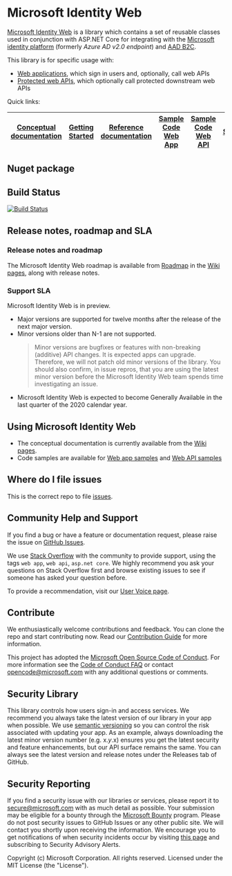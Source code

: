# Microsoft Identity Web

[Microsoft Identity Web](https://www.nuget.org/packages/Microsoft.Identity.Web) is a library which contains a set of reusable classes used in conjunction with ASP.NET Core for integrating with the [Microsoft identity platform](https://docs.microsoft.com/en-us/azure/active-directory/develop/) (formerly *Azure AD v2.0 endpoint*) and [AAD B2C](https://docs.microsoft.com/en-us/azure/active-directory-b2c/).

This library is for specific usage with:

- [Web applications](https://github.com/AzureAD/microsoft-identity-web/wiki/web-apps), which sign in users and, optionally, call web APIs
- [Protected web APIs](https://github.com/AzureAD/microsoft-identity-web/wiki/web-apis), which optionally call protected downstream web APIs

Quick links:

| [Conceptual documentation](https://github.com/AzureAD/microsoft-identity-web/wiki) | [Getting Started](https://github.com/AzureAD/microsoft-identity-web/wiki#getting-started-with-microsoft-identity-web) | [Reference documentation](https://docs.microsoft.com/en-us/dotnet/api/microsoft.identity.web?view=azure-dotnet-preview) | [Sample Code Web App](https://github.com/AzureAD/microsoft-identity-web/wiki/web-app-samples) | [Sample Code Web API](https://github.com/AzureAD/microsoft-identity-web/wiki/web-api-samples) | [Support](README.md#community-help-and-support) |
| ------------------------------------------------------------------------------------------------------- | --------------------------------------------------------------------------------------------------------------------------------------------------- | ------------------------------------------------------------------------------------------ | ------------------------------------------------------------------------------------------| ------------------------------------------------------------------------------------------------------------------ | ----------------------------------------------- |

## Nuget package

<!--
Released     | Nightly
-----------------------------|-------------------------
 [![NuGet](https://img.shields.io/nuget/v/Microsoft.Identity.Web.svg?style=flat-square&label=nuget&colorB=00b200)](https://www.nuget.org/packages/Microsoft.Identity.Web/) | TBD!
-->

## Build Status

[![Build Status](https://img.shields.io/endpoint.svg?url=https%3A%2F%2Factions-badge.atrox.dev%2FAzureAD%2Fmicrosoft-identity-web%2Fbadge&style=flat)](https://actions-badge.atrox.dev/AzureAD/microsoft-identity-web/goto)

## Release notes, roadmap and SLA

### Release notes and roadmap

The Microsoft Identity Web roadmap is available from [Roadmap](https://github.com/AzureAD/microsoft-identity-web/wiki/#roadmap) in the [Wiki pages](https://github.com/AzureAD/microsoft-identity-web/wiki), along with release notes.

### Support SLA

Microsoft Identity Web is in preview.

- Major versions are supported for twelve months after the release of the next major version.
- Minor versions older than N-1 are not supported.
  > Minor versions are bugfixes or features with non-breaking (additive) API changes.  It is expected apps can upgrade.  Therefore, we will not patch old minor versions of the library. You should also confirm, in issue repros, that you are using the latest minor version before the Microsoft Identity Web team spends time investigating an issue.
- Microsoft Identity Web is expected to become Generally Available in the last quarter of the 2020 calendar year.

## Using Microsoft Identity Web

- The conceptual documentation is currently available from the [Wiki pages](https://github.com/AzureAD/microsoft-identity-web/wiki).
- Code samples are available for [Web app samples](https://github.com/AzureAD/microsoft-identity-web/wiki/web-app-samples)
  and [Web API samples](https://github.com/AzureAD/microsoft-identity-web/wiki#web-api-samples)

## Where do I file issues

This is the correct repo to file [issues](https://github.com/AzureAD/microsoft-identity-web/issues).

## Community Help and Support

If you find a bug or have a feature or documentation request, please raise the issue on [GitHub Issues](https://github.com/AzureAD/microsoft-identity-web/issues).

We use [Stack Overflow](http://stackoverflow.com/questions/) with the community to provide support, using the tags `web app`, `web api`, `asp.net core`. We highly recommend you ask your questions on Stack Overflow first and browse existing issues to see if someone has asked your question before.

To provide a recommendation, visit our [User Voice page](https://feedback.azure.com/forums/169401-azure-active-directory).

## Contribute

We enthusiastically welcome contributions and feedback. You can clone the repo and start contributing now. Read our [Contribution Guide](CONTRIBUTING.md) for more information.

This project has adopted the [Microsoft Open Source Code of Conduct](https://opensource.microsoft.com/codeofconduct/). For more information see the [Code of Conduct FAQ](https://opensource.microsoft.com/codeofconduct/faq/) or contact [opencode@microsoft.com](mailto:opencode@microsoft.com) with any additional questions or comments.

## Security Library

This library controls how users sign-in and access services. We recommend you always take the latest version of our library in your app when possible. We use [semantic versioning](http://semver.org) so you can control the risk associated with updating your app. As an example, always downloading the latest minor version number (e.g. x.*y*.x) ensures you get the latest security and feature enhancements, but our API surface remains the same. You can always see the latest version and release notes under the Releases tab of GitHub.

## Security Reporting

If you find a security issue with our libraries or services, please report it to [secure@microsoft.com](mailto:secure@microsoft.com) with as much detail as possible. Your submission may be eligible for a bounty through the [Microsoft Bounty](http://aka.ms/bugbounty) program. Please do not post security issues to GitHub Issues or any other public site. We will contact you shortly upon receiving the information. We encourage you to get notifications of when security incidents occur by visiting [this page](https://technet.microsoft.com/en-us/security/dd252948) and subscribing to Security Advisory Alerts.

Copyright (c) Microsoft Corporation.  All rights reserved. Licensed under the MIT License (the "License").
